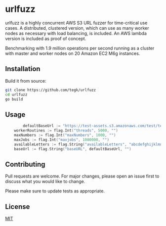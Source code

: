 # urlfuzz

urlfuzz is a highly concurrent AWS S3 URL fuzzer for time-critical use cases. A distributed, clustered version, which can use as many worker nodes as necessary with load balancing, is included. An AWS lambda version is included as proof of concept.

Benchmarking with 1.9 million operations per second running as a cluster with master and worker nodes on 20 Amazon EC2 M6g instances.
## Installation

Build it from source:

```bash
git clone https://github.com/tegk/urlfuzz
cd urlfuzz
go build
```

## Usage

```go
        defaultBaseUrl := "https://test-assets.s3.amazonaws.com/test/test/20190619/20190619-TEST-test%s%s%s%03d.png"
	workerRoutines := flag.Int("threads", 5000, "")
	maxNumbers := flag.Int("maxNumbers", 1000, "")
	maxJobs := flag.Int("maxjobs", 1000000, "")
	availableLetters := flag.String("availableLetters", "abcdefghijklmnopqrstuvwxyz", "")
	baseUrl := flag.String("baseURL", defaultBaseUrl, "")
```

## Contributing
Pull requests are welcome. For major changes, please open an issue first to discuss what you would like to change.

Please make sure to update tests as appropriate.

## License
[MIT](https://choosealicense.com/licenses/mit/)

